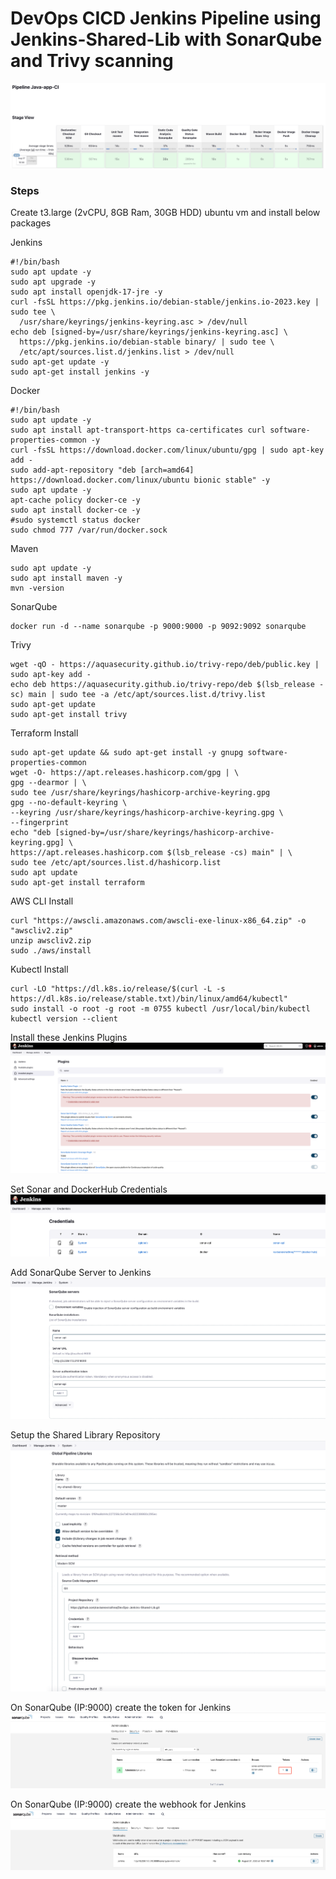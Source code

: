 # DevOps CICD Jenkins Pipeline using Jenkins-Shared-Lib with SonarQube and Trivy scanning

![Alt text](images/image.png)


### Steps

Create t3.large (2vCPU, 8GB Ram, 30GB HDD) ubuntu vm and install below packages

Jenkins
```
#!/bin/bash
sudo apt update -y
sudo apt upgrade -y 
sudo apt install openjdk-17-jre -y
curl -fsSL https://pkg.jenkins.io/debian-stable/jenkins.io-2023.key | sudo tee \
  /usr/share/keyrings/jenkins-keyring.asc > /dev/null
echo deb [signed-by=/usr/share/keyrings/jenkins-keyring.asc] \
  https://pkg.jenkins.io/debian-stable binary/ | sudo tee \
  /etc/apt/sources.list.d/jenkins.list > /dev/null
sudo apt-get update -y 
sudo apt-get install jenkins -y 
```

Docker 
```
#!/bin/bash
sudo apt update -y
sudo apt install apt-transport-https ca-certificates curl software-properties-common -y
curl -fsSL https://download.docker.com/linux/ubuntu/gpg | sudo apt-key add -
sudo add-apt-repository "deb [arch=amd64] https://download.docker.com/linux/ubuntu bionic stable" -y
sudo apt update -y
apt-cache policy docker-ce -y
sudo apt install docker-ce -y
#sudo systemctl status docker
sudo chmod 777 /var/run/docker.sock
```

Maven
```
sudo apt update -y
sudo apt install maven -y
mvn -version
```

SonarQube
```
docker run -d --name sonarqube -p 9000:9000 -p 9092:9092 sonarqube
```

Trivy
```sudo apt-get install wget apt-transport-https gnupg lsb-release
wget -qO - https://aquasecurity.github.io/trivy-repo/deb/public.key | sudo apt-key add -
echo deb https://aquasecurity.github.io/trivy-repo/deb $(lsb_release -sc) main | sudo tee -a /etc/apt/sources.list.d/trivy.list
sudo apt-get update
sudo apt-get install trivy
```

Terraform Install
```
sudo apt-get update && sudo apt-get install -y gnupg software-properties-common
wget -O- https://apt.releases.hashicorp.com/gpg | \
gpg --dearmor | \
sudo tee /usr/share/keyrings/hashicorp-archive-keyring.gpg
gpg --no-default-keyring \
--keyring /usr/share/keyrings/hashicorp-archive-keyring.gpg \
--fingerprint
echo "deb [signed-by=/usr/share/keyrings/hashicorp-archive-keyring.gpg] \
https://apt.releases.hashicorp.com $(lsb_release -cs) main" | \
sudo tee /etc/apt/sources.list.d/hashicorp.list
sudo apt update
sudo apt-get install terraform
```

AWS CLI Install
```
curl "https://awscli.amazonaws.com/awscli-exe-linux-x86_64.zip" -o "awscliv2.zip"
unzip awscliv2.zip
sudo ./aws/install
```

Kubectl Install
```
curl -LO "https://dl.k8s.io/release/$(curl -L -s https://dl.k8s.io/release/stable.txt)/bin/linux/amd64/kubectl"
sudo install -o root -g root -m 0755 kubectl /usr/local/bin/kubectl
kubectl version --client

```

Install these Jenkins Plugins
![Alt text](images/image-2.png)

Set Sonar and DockerHub Credentials
![Alt text](images/image-1.png)

Add SonarQube Server to Jenkins
![Alt text](images/image-3.png)

Setup the Shared Library Repository
![Alt text](images/image-4.png)

On SonarQube (IP:9000) create the token for Jenkins
![Alt text](images/image-5.png)

On SonarQube (IP:9000) create the webhook for Jenkins
![Alt text](images/image-6.png)
